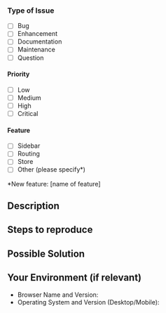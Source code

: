 ### **Type of Issue**

- [ ] Bug
- [ ] Enhancement
- [ ] Documentation
- [ ] Maintenance
- [ ] Question

#### Priority

- [ ] Low
- [ ] Medium
- [ ] High
- [ ] Critical

#### Feature

- [ ] Sidebar
- [ ] Routing
- [ ] Store
- [ ] Other (please specify*)

*New feature: [name of feature]

## **Description**



## **Steps to reproduce**



## **Possible Solution**



## **Your Environment (if relevant)**

- Browser Name and Version:
- Operating System and Version (Desktop/Mobile):